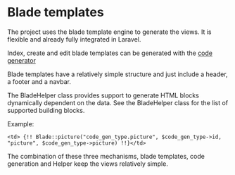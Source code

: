 # Blade templates

The project uses the blade template engine to generate the views. It is flexible and already fully integrated in Laravel.

Index, create and edit blade templates can be generated with the [code generator](code_generation.md)

Blade templates have a relatively simple structure and just include a header, a footer and a navbar.

The BladeHelper class provides support to generate HTML blocks dynamically dependent on the data. See the BladeHelper class for the list of supported building blocks.

Example:

    <td> {!! Blade::picture("code_gen_type.picture", $code_gen_type->id, "picture", $code_gen_type->picture) !!}</td>

The combination of these three mechanisms, blade templates, code generation and Helper keep the views relatively simple. 